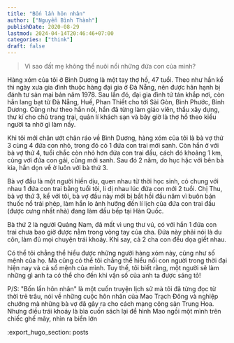 ```yaml
---
title: "Bốn lần hôn nhân"
author: ["Nguyễn Bình Thành"]
publishDate: 2020-08-29
lastmod: 2024-04-14T20:46:46+07:00
categories: ["think"]
draft: false
---
```


> Vì sao đất mẹ không thể nuôi nổi những đứa con của mình?

Hàng xóm của tôi ở Bình Dương là một tay thợ hồ, 47 tuổi. Theo như hắn
kể thì ngày xưa gia đình thuộc hàng đại gia ở Đà Nẵng, nên được hân hạnh
bị đánh tư sản mại bản năm 1978. Sau lần đó, đại gia đình tứ tán khắp
nơi, còn hắn lang bạt từ Đà Nẵng, Huế, Phan Thiết cho tới Sài Gòn, Bình
Phước, Bình Dương. Cũng như theo hắn nói, hắn đã từng làm giáo viên,
thầu xây dựng, thư kí cho chủ trang trại, quản lí khách sạn và bây giờ
là thợ hồ theo kiểu người ta nhờ gì làm nấy.

Khi tôi mới chân ướt chân ráo về Bình Dương, hàng xóm của tôi là bà vợ
thứ 3 cùng 4 đứa con nhỏ, trong đó có 1 đứa con trai mới sanh. Còn hắn ở
với bà vợ thứ 4, tuổi chắc còn nhỏ hơn đứa con trai đầu, cách đó khoảng
1 km, cùng với đứa con gái, cũng mới sanh. Sau đó 2 năm, do hục hặc với
bên bà kia, hắn dọn về ở luôn với bà thứ 3.

Bà vợ đầu là một người hiền dịu, quen nhau từ thời học sinh, có chung
với nhau 1 đứa con trai bằng tuổi tôi, li dị nhau lúc đứa con mới 2
tuổi. Chị Thu, bà vợ thứ 3, kể với tôi, bà vợ đầu này mới bị bắt hồi đầu
năm vì buôn bán thuốc nổ trái phép, làm hắn lo ảnh hưởng đến lí lịch của
đứa con trai đầu (được cưng nhất nhà) đang làm đầu bếp tại Hàn Quốc.

Bà thứ 2 là người Quảng Nam, đã mất vì ung thư vú, có với hắn 1 đứa con
trai chưa bao giờ được nằm trong vòng tay của cha. Đứa này phải nói là
du côn, làm đủ mọi chuyện trái khoáy. Khi say, cả 2 cha con đều dọa giết
nhau.

Có thể tôi chẳng thể hiểu được những người hàng xóm này, cũng như số
mệnh của họ. Mà cũng có thể tôi chẳng thể hiểu nổi con người trong thời
đại hiện nay và cả số mệnh của mình. Tuy thế, tôi biết rằng, một người
sẽ làm những gì anh ta có thể cho đến khi vận số của anh ta được sáng
tỏ!

P/S: "Bốn lần hôn nhân" là một cuốn truyện lịch sử mà tôi đã từng đọc từ
thời trẻ trâu, nói về những cuộc hôn nhân của Mao Trạch Đông và nghiệp
chướng mà những bà vợ đã gây ra cho cách mạng cộng sản Trung Hoa. Nhưng
điều trái khoáy là bìa cuốn sách lại để hình Mao ngồi một mình trên
chiếc ghế mây, nhìn ra biển lớn

:export_hugo_section: posts
